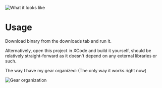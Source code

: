 ![What it looks like](https://github.com/ique/MacSwitcher/blob/master/macswitcher.png?raw=true "What it looks like")

Usage
==
Download binary from the downloads tab and run it.

Alternatively, open this project in XCode and build it yourself, should be
relatively straight-forward as it doesn't depend on any external libraries or
such.

The way I have my gear organized: (The only way it works right now)

![Gear organization](https://github.com/ique/MacSwitcher/blob/master/gear.png?raw=true "Gear organization")
